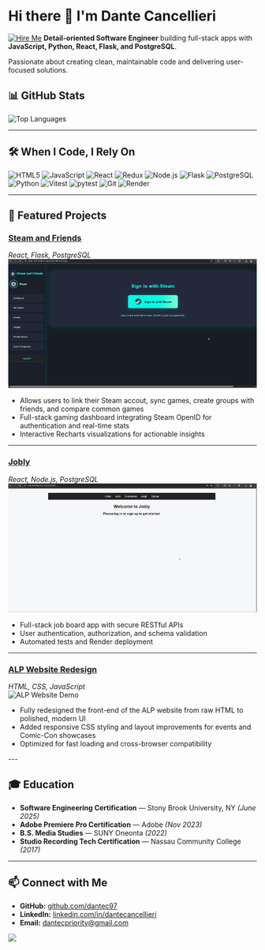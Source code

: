 # Hi there 👋 I'm Dante Cancellieri

[![Hire Me](https://img.shields.io/badge/Hire%20Me-Let's%20Talk!-blue)](mailto:dantecpriority@gmail.com?subject=Hiring%20Inquiry&body=Hi%20Dante,%20I'm%20interested%20in%20discussing%20opportunities.)
**Detail-oriented Software Engineer** building full-stack apps with **JavaScript, Python, React, Flask, and PostgreSQL**. 
<p>Passionate about creating clean, maintainable code and delivering user-focused solutions.</p>


## 📊 GitHub Stats
![Top Languages](https://github-readme-stats.vercel.app/api/top-langs/?username=dantec97&layout=compact&theme=radical)

---

## 🛠 When I Code, I Rely On

<p>
  <img alt="HTML5" src="https://img.shields.io/badge/-HTML5-E34F26?style=flat-square&logo=html5&logoColor=white" />
  <img alt="JavaScript" src="https://img.shields.io/badge/-JavaScript-F7DF1E?style=flat-square&logo=javascript&logoColor=black" />
  <img alt="React" src="https://img.shields.io/badge/-React-61DAFB?style=flat-square&logo=react&logoColor=black" />
  <img alt="Redux" src="https://img.shields.io/badge/-Redux-764ABC?style=flat-square&logo=redux&logoColor=white" />
  <img alt="Node.js" src="https://img.shields.io/badge/-Node.js-43853D?style=flat-square&logo=node.js&logoColor=white" />
  <img alt="Flask" src="https://img.shields.io/badge/-Flask-000000?style=flat-square&logo=flask&logoColor=white" />
  <img alt="PostgreSQL" src="https://img.shields.io/badge/-PostgreSQL-316192?style=flat-square&logo=postgresql&logoColor=white" />
  <img alt="Python" src="https://img.shields.io/badge/-Python-3776AB?style=flat-square&logo=python&logoColor=white" />
  <img alt="Vitest" src="https://img.shields.io/badge/-Vitest-646cff?style=flat-square&logo=vitest&logoColor=white" />
  <img alt="pytest" src="https://img.shields.io/badge/-pytest-009dcb?style=flat-square&logo=pytest&logoColor=white" />
  <img alt="Git" src="https://img.shields.io/badge/-Git-F05032?style=flat-square&logo=git&logoColor=white" />
  <img alt="Render" src="https://img.shields.io/badge/-Render-FF3D00?style=flat-square&logo=render&logoColor=white" />
</p>

---

## 💼 Featured Projects

<div align="left">

### [Steam and Friends](#)
*React, Flask, PostgreSQL*  
<img src="Assets/steam_friends.gif" alt="Steam and Friends Demo" width="600"/>

- Allows users to link their Steam accout, sync games, create groups with friends, and compare common games
- Full-stack gaming dashboard integrating Steam OpenID for authentication and real-time stats  
- Interactive Recharts visualizations for actionable insights  

---

### [Jobly](#)
*React, Node.js, PostgreSQL*  
<img src="Assets/Jobly1.gif" alt="Jobly Demo" width="600"/>

- Full-stack job board app with secure RESTful APIs  
- User authentication, authorization, and schema validation  
- Automated tests and Render deployment

---

### [ALP Website Redesign](#)
*HTML, CSS, JavaScript*  
<img src="Assets/alp3.gif" alt="ALP Website Demo" width="600"/>

- Fully redesigned the front-end of the ALP website from raw HTML to polished, modern UI  
- Added responsive CSS styling and layout improvements for events and Comic-Con showcases  
- Optimized for fast loading and cross-browser compatibility  

</div>
---

## 🎓 Education

- **Software Engineering Certification** — Stony Brook University, NY *(June 2025)*  
- **Adobe Premiere Pro Certification** — Adobe *(Nov 2023)*  
- **B.S. Media Studies** — SUNY Oneonta *(2022)*  
- **Studio Recording Tech Certification** — Nassau Community College *(2017)*

---

## 📫 Connect with Me

- **GitHub:** [github.com/dantec97](https://github.com/dantec97)  
- **LinkedIn:** [linkedin.com/in/dantecancellieri](https://www.linkedin.com/in/dante-cancellieri/)  
- **Email:** dantecpriority@gmail.com

![](https://komarev.com/ghpvc/?username=dantecancellieri&color=blue)

<!--
**dantec97/dantec97** is a ✨ _special_ ✨ repository because its `README.md` (this file) appears on your GitHub profile.

Here are some ideas to get you started:

- 🔭 I’m currently working on ...
- 🌱 I’m currently learning ...
- 👯 I’m looking to collaborate on ...
- 🤔 I’m looking for help with ...
- 💬 Ask me about ...
- 📫 How to reach me: ...
- 😄 Pronouns: ...
- ⚡ Fun fact: ...
-->

